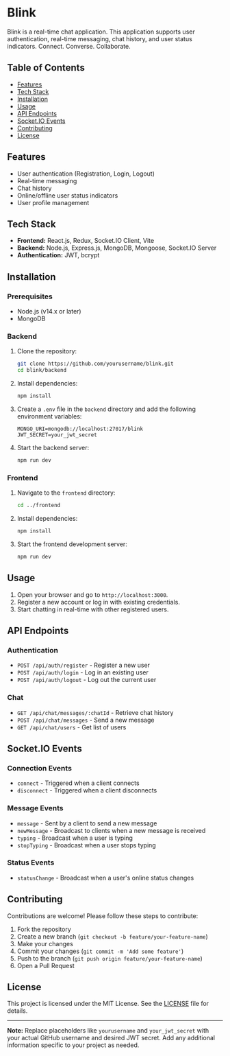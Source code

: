 # Blink

Blink is a real-time chat application. This application supports user authentication, real-time messaging, chat history, and user status indicators. Connect. Converse. Collaborate.

## Table of Contents

- [Features](#features)
- [Tech Stack](#tech-stack)
- [Installation](#installation)
- [Usage](#usage)
- [API Endpoints](#api-endpoints)
- [Socket.IO Events](#socketio-events)
- [Contributing](#contributing)
- [License](#license)

## Features

- User authentication (Registration, Login, Logout)
- Real-time messaging
- Chat history
- Online/offline user status indicators
- User profile management

## Tech Stack

- **Frontend:** React.js, Redux, Socket.IO Client, Vite
- **Backend:** Node.js, Express.js, MongoDB, Mongoose, Socket.IO Server
- **Authentication:** JWT, bcrypt

## Installation

### Prerequisites

- Node.js (v14.x or later)
- MongoDB

### Backend

1. Clone the repository:

   ```bash
   git clone https://github.com/yourusername/blink.git
   cd blink/backend
   ```

2. Install dependencies:

   ```bash
   npm install
   ```

3. Create a `.env` file in the `backend` directory and add the following environment variables:

   ```
   MONGO_URI=mongodb://localhost:27017/blink
   JWT_SECRET=your_jwt_secret
   ```

4. Start the backend server:
   ```bash
   npm run dev
   ```

### Frontend

1. Navigate to the `frontend` directory:

   ```bash
   cd ../frontend
   ```

2. Install dependencies:

   ```bash
   npm install
   ```

3. Start the frontend development server:
   ```bash
   npm run dev
   ```

## Usage

1. Open your browser and go to `http://localhost:3000`.
2. Register a new account or log in with existing credentials.
3. Start chatting in real-time with other registered users.

## API Endpoints

### Authentication

- `POST /api/auth/register` - Register a new user
- `POST /api/auth/login` - Log in an existing user
- `POST /api/auth/logout` - Log out the current user

### Chat

- `GET /api/chat/messages/:chatId` - Retrieve chat history
- `POST /api/chat/messages` - Send a new message
- `GET /api/chat/users` - Get list of users

## Socket.IO Events

### Connection Events

- `connect` - Triggered when a client connects
- `disconnect` - Triggered when a client disconnects

### Message Events

- `message` - Sent by a client to send a new message
- `newMessage` - Broadcast to clients when a new message is received
- `typing` - Broadcast when a user is typing
- `stopTyping` - Broadcast when a user stops typing

### Status Events

- `statusChange` - Broadcast when a user's online status changes

## Contributing

Contributions are welcome! Please follow these steps to contribute:

1. Fork the repository
2. Create a new branch (`git checkout -b feature/your-feature-name`)
3. Make your changes
4. Commit your changes (`git commit -m 'Add some feature'`)
5. Push to the branch (`git push origin feature/your-feature-name`)
6. Open a Pull Request

## License

This project is licensed under the MIT License. See the [LICENSE](LICENSE) file for details.

---

**Note:** Replace placeholders like `yourusername` and `your_jwt_secret` with your actual GitHub username and desired JWT secret. Add any additional information specific to your project as needed.

```

```
